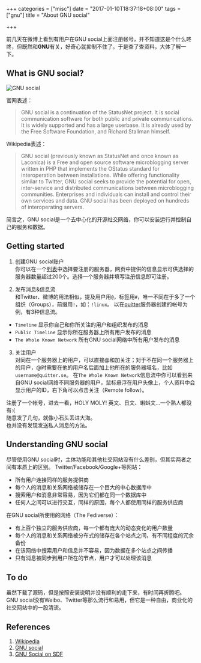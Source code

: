 +++
categories = ["misc"]
date = "2017-01-10T18:37:18+08:00"
tags = ["gnu"]
title = "About GNU social"

+++

前几天在微博上看到有用户在GNU social上面注册帐号，并不知道这是个什么咚咚，但既然和**GNU**有关，好奇心就抑制不住了。于是查了查资料，大体了解一下。

<!--more-->

## What is GNU social? ##

![GNU social](http://www.gnu.org/graphics/gnu-social-logo.png "GNU social logo")

官网表述：

>GNU social is a continuation of the StatusNet project. It is social communication software for both public and private communications. It is widely supported and has a large userbase. It is already used by the Free Software Foundation, and Richard Stallman himself.

Wikipedia表述：

>GNU social (previously known as StatusNet and once known as Laconica) is a Free and open source software microblogging server written in PHP that implements the OStatus standard for interoperation between installations. While offering functionality similar to Twitter, GNU social seeks to provide the potential for open, inter-service and distributed communications between microblogging communities. Enterprises and individuals can install and control their own services and data. GNU social has been deployed on hundreds of interoperating servers.

简言之，GNU social是一个去中心化的开源社交网络，你可以安装运行并控制自己的服务和数据。

## Getting started ##

1. 创建GNU social账户<br>
你可以在一个[列表](http://federation.skilledtests.com/select_your_server.html)中选择要注册的服务器，网页中提供的信息显示可供选择的服务器数量超过200个。选择一个服务器并填写注册信息即可注册。

2. 发布消息&信息流<br>
和Twitter、微博的用法相似，提及用户用`@`，标签用`#`，唯一不同在于多了一个组织（Groups），前缀用`!`，如：`!linux`。
以在[quitter](https://quitter.se)服务器创建的帐号为例，有3种信息流。
 + `Timeline` 显示你自己和你所关注的用户和组织发布的消息
 + `Public Timeline` 显示你所在服务器上所有用户发布的消息
 + `The Whole Known Network` 所有GNU social网络中所有用户发布的消息

3. 关注用户<br>
对同在一个服务器上的用户，可以直接@和加关注；对于不在同一个服务器上的用户，@时需要在他的用户名后面加上他所在的服务器域名，比如 `username@quitter.se`。
在`The Whole Known Network`信息流中你可以看到来自GNU social网络不同服务器的用户，鼠标悬浮在用户头像上，个人资料中会显示用户的ID，右下角可以点击关注（Remote follow）。

注册了一个帐号，进去一看，HOLY MOLY! 英文、日文、蝌蚪文...一个熟人都没有:(<br>
随意发了几句，就像小石头丢进大海。<br>
也并没有发现发送私人消息的方法。<br>

## Understanding GNU social ##

尽管使用GNU social时，主体功能和其他社交网站没有什么差别，但其实两者之间有本质上的区别。
Twitter/Facebook/Google+等网站：

+ 所有用户连接同样的服务提供商
+ 每个人的消息和关系网络被储存在一个巨大的中心数据库中
+ 搜索用户和消息非常容易，因为它们都在同一个数据库中
+ 任何人之间可以进行交互，同样的原因，每个人都使用同样的服务供应商

在GNU social所使用的网络（The Fediverse）：

+ 有上百个独立的服务供应商，每一个都有庞大的动态变化的用户数量
+ 每个人的消息和关系网络被分布式的储存在各个站点之间，有不同程度的冗余备份
+ 在该网络中搜索用户和信息并不容易，因为数据在多个站点之间传播
+ 只有消息被同步到用户所在的节点，用户才可以处理该消息

## To do ##

虽然下载了源码，但是按照安装说明并没有顺利的走下来，有时间再折腾吧。
GNU social没有Weibo、Twitter等那么流行和易用，但它是一种自由，商业化的社交网站中的一股清流。

## References ##

1. [Wikipedia](https://en.wikipedia.org/wiki/GNU_social)
2. [GNU social](https://gnu.io/social/)
3. [GNU Social on SDF](http://sdf.org/?tutorials/gnu_social#how-it-works)
